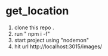 # get_location
1) clone this repo .
2) run " npm i -f"
3) start project using "nodemon"
4) hit url http://localhost:3015/images/

